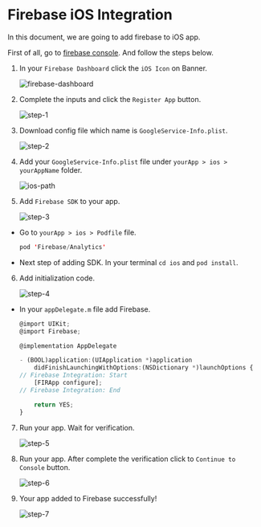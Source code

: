 # Firebase iOS Integration

In this document, we are going to add firebase to iOS app.

First of all, go to [firebase console](https://console.firebase.google.com/). And follow the steps below.

1. In your `Firebase Dashboard` click the `iOS Icon` on Banner. 

    ![firebase-dashboard](firebase-dashboard.png)

2. Complete the inputs and click the `Register App` button.

    ![step-1](step-1.png)

3. Download config file which name is `GoogleService-Info.plist`.

    ![step-2](step-2.png)

4. Add your `GoogleService-Info.plist` file under `yourApp > ios > yourAppName` folder.

    ![ios-path](add-plist.png)

5. Add `Firebase SDK` to your app.

    ![step-3](step-3.png)

- Go to `yourApp > ios > Podfile` file.

    ```java
    pod 'Firebase/Analytics'
    ```

- Next step of adding SDK. In your terminal `cd ios` and `pod install`.

6. Add initialization code.

    ![step-4](step-4.png)

- In your `appDelegate.m` file add Firebase.

    ```javaScript
    @import UIKit;
    @import Firebase;

    @implementation AppDelegate

    - (BOOL)application:(UIApplication *)application
        didFinishLaunchingWithOptions:(NSDictionary *)launchOptions {
    // Firebase Integration: Start
        [FIRApp configure];
    // Firebase Integration: End

        return YES;
    }
    ```

7. Run your app. Wait for verification.

    ![step-5](step-5.png)

7. Run your app. After complete the verification click to `Continue to Console` button.

    ![step-6](step-6.png)

7. Your app added to Firebase successfully!

    ![step-7](step-7.png)
